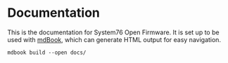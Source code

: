 # Documentation

This is the documentation for System76 Open Firmware. It is set up to be used
with [mdBook](https://github.com/rust-lang/mdBook), which can generate HTML
output for easy navigation.

```
mdbook build --open docs/
```
